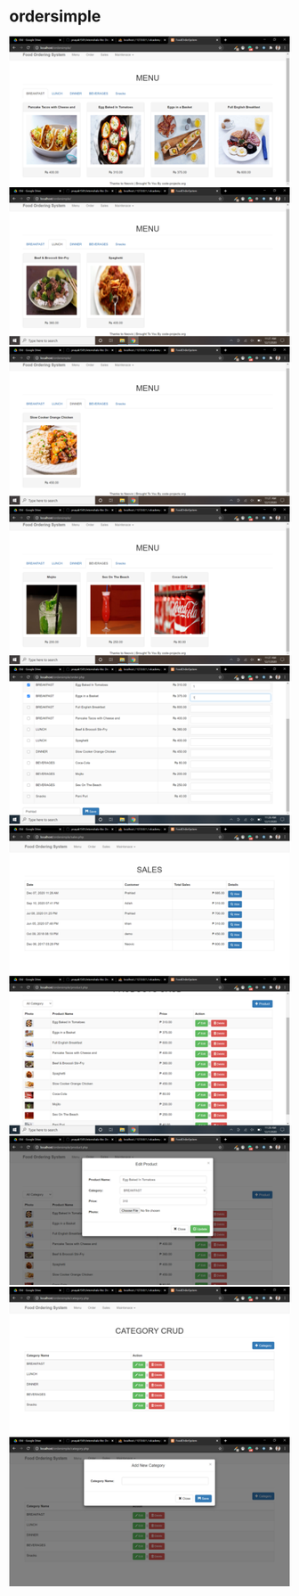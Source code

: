 # ordersimple

![](ss/1.png)
![](ss/2.png)
![](ss/3.png)
![](ss/4.png)
![](ss/5.png)
![](ss/6.png)
![](ss/7.png)
![](ss/8.png)
![](ss/9.png)
![](ss/10.png)
